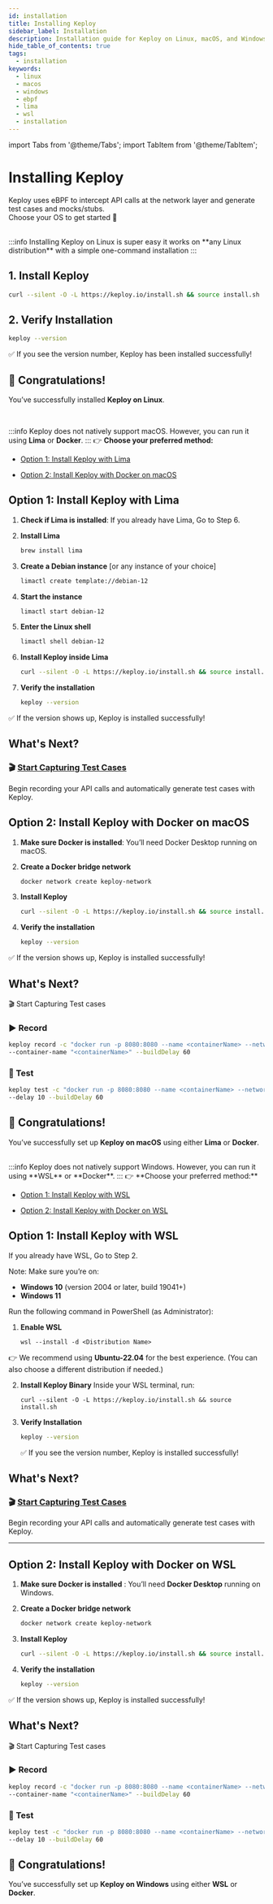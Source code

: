 ```yaml
---
id: installation
title: Installing Keploy
sidebar_label: Installation
description: Installation guide for Keploy on Linux, macOS, and Windows.
hide_table_of_contents: true
tags:
  - installation
keywords:
  - linux
  - macos
  - windows
  - ebpf
  - lima
  - wsl
  - installation
---
```


import Tabs from '@theme/Tabs';
import TabItem from '@theme/TabItem';

# Installing Keploy

Keploy uses eBPF to intercept API calls at the network layer and generate test cases and mocks/stubs.  
Choose your OS to get started 🚀

<Tabs>
  <TabItem value="linux" label="Linux">
<br />
:::info
Installing Keploy on Linux is super easy it works on **any Linux distribution** with a simple one-command installation
:::

## 1. Install Keploy

```bash
curl --silent -O -L https://keploy.io/install.sh && source install.sh
```

## 2. Verify Installation

```bash
keploy --version
```

✅ If you see the version number, Keploy has been installed successfully!

## 🎉 Congratulations!

You’ve successfully installed **Keploy on Linux**.

  </TabItem>

  <TabItem value="macos" label="macOS">
  <br />

:::info
Keploy does not natively support macOS. However, you can run it using **Lima** or **Docker**.
:::
👉 **Choose your preferred method:**

- [Option 1: Install Keploy with Lima](#option-1-install-keploy-with-lima)

- [Option 2: Install Keploy with Docker on macOS](#option-2-install-keploy-with-docker-on-macos)

## Option 1: Install Keploy with Lima

1. **Check if Lima is installed**: If you already have Lima, Go to Step 6.

2. **Install Lima**

   ```bash
   brew install lima
   ```

3. **Create a Debian instance** [or any instance of your choice]

   ```bash
   limactl create template://debian-12
   ```

4. **Start the instance**

   ```bash
   limactl start debian-12
   ```

5. **Enter the Linux shell**

   ```bash
   limactl shell debian-12
   ```

6. **Install Keploy inside Lima**

   ```bash
   curl --silent -O -L https://keploy.io/install.sh && source install.sh
   ```

7. **Verify the installation**

   ```bash
   keploy --version
   ```

✅ If the version shows up, Keploy is installed successfully!

## What's Next?

### 🎬 [Start Capturing Test Cases](/docs/server/installation/#-capturing-testcases)

Begin recording your API calls and automatically generate test cases with Keploy.

## Option 2: Install Keploy with Docker on macOS

1. **Make sure Docker is installed**: You’ll need Docker Desktop running on macOS.

2. **Create a Docker bridge network**

   ```bash
   docker network create keploy-network
   ```

3. **Install Keploy**

   ```bash
   curl --silent -O -L https://keploy.io/install.sh && source install.sh
   ```

4. **Verify the installation**

   ```bash
   keploy --version
   ```

✅ If the version shows up, Keploy is installed successfully!

## What's Next?

🎬 Start Capturing Test cases

### ▶️ Record

```bash
keploy record -c "docker run -p 8080:8080 --name <containerName> --network keploy-network <applicationImage>" \
--container-name "<containerName>" --buildDelay 60
```

### 🧪 Test

```bash
keploy test -c "docker run -p 8080:8080 --name <containerName> --network keploy-network <applicationImage>" \
--delay 10 --buildDelay 60
```

## 🎉 Congratulations!

You’ve successfully set up **Keploy on macOS** using either **Lima** or **Docker**.

  </TabItem>

  <TabItem value="windows" label="Windows">
<br />
:::info
Keploy does not natively support Windows. However, you can run it using **WSL** or **Docker**.
:::
👉 **Choose your preferred method:**

- [Option 1: Install Keploy with WSL](#option-1-install-keploy-with-wsl)

- [Option 2: Install Keploy with Docker on WSL](#option-2-install-keploy-with-docker-on-wsl)

## Option 1: Install Keploy with WSL

If you already have WSL, Go to Step 2.

Note: Make sure you’re on:

- **Windows 10** (version 2004 or later, build 19041+)
- **Windows 11**

Run the following command in PowerShell (as Administrator):

1. **Enable WSL**

   ```shell
   wsl --install -d <Distribution Name>
   ```

👉 We recommend using **Ubuntu-22.04** for the best experience.
(You can also choose a different distribution if needed.)

2. **Install Keploy Binary**
   Inside your WSL terminal, run:

   ```shell
   curl --silent -O -L https://keploy.io/install.sh && source install.sh
   ```

3. **Verify Installation**

   ```bash
   keploy --version
   ```

   ✅ If you see the version number, Keploy is installed successfully!

## What's Next?

### 🎬 [Start Capturing Test Cases](/docs/server/installation/#-capturing-testcases)

Begin recording your API calls and automatically generate test cases with Keploy.

---

## Option 2: Install Keploy with Docker on WSL

1. **Make sure Docker is installed** : You’ll need **Docker Desktop** running on Windows.

2. **Create a Docker bridge network**

   ```bash
   docker network create keploy-network
   ```

3. **Install Keploy**

   ```bash
   curl --silent -O -L https://keploy.io/install.sh && source install.sh
   ```

4. **Verify the installation**

   ```bash
   keploy --version
   ```

✅ If the version shows up, Keploy is installed successfully!

## What's Next?

🎬 Start Capturing Test cases

### ▶️ Record

```bash
keploy record -c "docker run -p 8080:8080 --name <containerName> --network keploy-network <applicationImage>" \
--container-name "<containerName>" --buildDelay 60
```

### 🧪 Test

```bash
keploy test -c "docker run -p 8080:8080 --name <containerName> --network keploy-network <applicationImage>" \
--delay 10 --buildDelay 60
```

## 🎉 Congratulations!

You’ve successfully set up **Keploy on Windows** using either **WSL** or **Docker**.

  </TabItem>
</Tabs>
